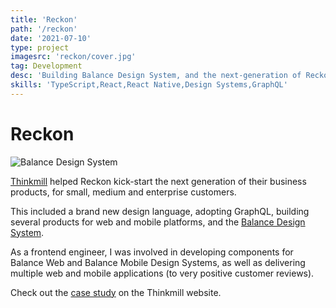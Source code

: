 ```yaml
---
title: 'Reckon'
path: '/reckon'
date: '2021-07-10'
type: project
imagesrc: 'reckon/cover.jpg'
tag: Development
desc: 'Building Balance Design System, and the next-generation of Reckon products.'
skills: 'TypeScript,React,React Native,Design Systems,GraphQL'
---
```


# Reckon

![Balance Design System](https://files.nathansimpson.design/portfolio/reckon/reckon.jpg 'Balance Design System')

[Thinkmill](https://thinkmill.com.au) helped Reckon kick-start the next generation of their business products, for small, medium and enterprise customers.

This included a brand new design language, adopting GraphQL, building several products for web and mobile platforms, and the [Balance Design System](https://balance.reckon.com/package/getting-started).

As a frontend engineer, I was involved in developing components for Balance Web and Balance Mobile Design Systems, as well as delivering multiple web and mobile applications (to very positive customer reviews).

Check out the [case study](https://www.thinkmill.com.au/case-studies/reckon/) on the Thinkmill website.
